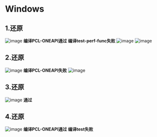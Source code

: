 # Windows
## 1.还原
![image](https://github.com/zhupailiangx/Works/assets/120553507/4bacc9d6-3924-48cf-83e6-854c8fc64b8f)
**编译PCL-ONEAPI通过**
**编译test-perf-func失败**
![image](https://github.com/zhupailiangx/Works/assets/120553507/e031f541-27d2-4797-b97d-a77a363eb338)
![image](https://github.com/zhupailiangx/Works/assets/120553507/c570cc56-683b-45b4-89f1-119945cac847)

## 2.还原
![image](https://github.com/zhupailiangx/Works/assets/120553507/438adcc9-b7ad-43df-be5c-1110de28c926)
**编译PCL-ONEAPI失败**
![image](https://github.com/zhupailiangx/Works/assets/120553507/cb5e9106-a777-4d21-8b8a-4cf798ec6d4f)

## 3.还原
![image](https://github.com/zhupailiangx/Works/assets/120553507/c75cc5d5-3dce-4160-a738-5862ba77ac76)
**通过**
## 4.还原
![image](https://github.com/zhupailiangx/Works/assets/120553507/114a74d9-bb31-439a-8767-2b6b7900f10b)
**编译PCL-ONEAPI通过**
**编译test失败**

